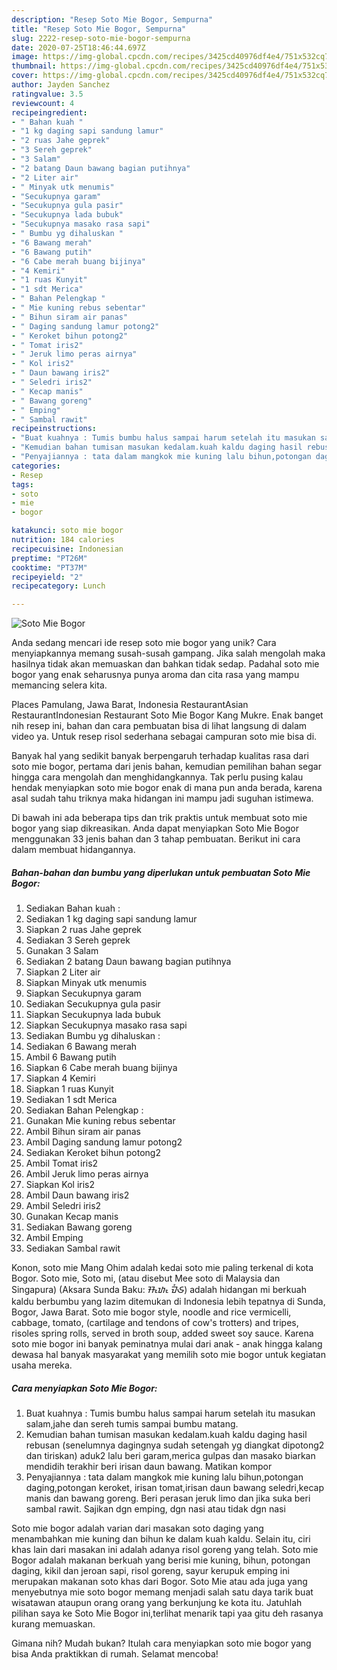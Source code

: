 ```yaml
---
description: "Resep Soto Mie Bogor, Sempurna"
title: "Resep Soto Mie Bogor, Sempurna"
slug: 2222-resep-soto-mie-bogor-sempurna
date: 2020-07-25T18:46:44.697Z
image: https://img-global.cpcdn.com/recipes/3425cd40976df4e4/751x532cq70/soto-mie-bogor-foto-resep-utama.jpg
thumbnail: https://img-global.cpcdn.com/recipes/3425cd40976df4e4/751x532cq70/soto-mie-bogor-foto-resep-utama.jpg
cover: https://img-global.cpcdn.com/recipes/3425cd40976df4e4/751x532cq70/soto-mie-bogor-foto-resep-utama.jpg
author: Jayden Sanchez
ratingvalue: 3.5
reviewcount: 4
recipeingredient:
- " Bahan kuah "
- "1 kg daging sapi sandung lamur"
- "2 ruas Jahe geprek"
- "3 Sereh geprek"
- "3 Salam"
- "2 batang Daun bawang bagian putihnya"
- "2 Liter air"
- " Minyak utk menumis"
- "Secukupnya garam"
- "Secukupnya gula pasir"
- "Secukupnya lada bubuk"
- "Secukupnya masako rasa sapi"
- " Bumbu yg dihaluskan "
- "6 Bawang merah"
- "6 Bawang putih"
- "6 Cabe merah buang bijinya"
- "4 Kemiri"
- "1 ruas Kunyit"
- "1 sdt Merica"
- " Bahan Pelengkap "
- " Mie kuning rebus sebentar"
- " Bihun siram air panas"
- " Daging sandung lamur potong2"
- " Keroket bihun potong2"
- " Tomat iris2"
- " Jeruk limo peras airnya"
- " Kol iris2"
- " Daun bawang iris2"
- " Seledri iris2"
- " Kecap manis"
- " Bawang goreng"
- " Emping"
- " Sambal rawit"
recipeinstructions:
- "Buat kuahnya : Tumis bumbu halus sampai harum setelah itu masukan salam,jahe dan sereh tumis sampai bumbu matang."
- "Kemudian bahan tumisan masukan kedalam.kuah kaldu daging hasil rebusan (senelumnya dagingnya sudah setengah yg diangkat dipotong2 dan tiriskan) aduk2 lalu beri garam,merica gulpas dan masako biarkan mendidih terakhir beri irisan daun bawang. Matikan kompor"
- "Penyajiannya : tata dalam mangkok mie kuning lalu bihun,potongan daging,potongan keroket, irisan tomat,irisan daun bawang seledri,kecap manis dan bawang goreng. Beri perasan jeruk limo dan jika suka beri sambal rawit. Sajikan dgn emping, dgn nasi atau tidak dgn nasi"
categories:
- Resep
tags:
- soto
- mie
- bogor

katakunci: soto mie bogor 
nutrition: 184 calories
recipecuisine: Indonesian
preptime: "PT26M"
cooktime: "PT37M"
recipeyield: "2"
recipecategory: Lunch

---
```



![Soto Mie Bogor](https://img-global.cpcdn.com/recipes/3425cd40976df4e4/751x532cq70/soto-mie-bogor-foto-resep-utama.jpg)

Anda sedang mencari ide resep soto mie bogor yang unik? Cara menyiapkannya memang susah-susah gampang. Jika salah mengolah maka hasilnya tidak akan memuaskan dan bahkan tidak sedap. Padahal soto mie bogor yang enak seharusnya punya aroma dan cita rasa yang mampu memancing selera kita.

Places Pamulang, Jawa Barat, Indonesia RestaurantAsian RestaurantIndonesian Restaurant Soto Mie Bogor Kang Mukre. Enak banget nih resep ini, bahan dan cara pembuatan bisa di lihat langsung di dalam video ya. Untuk resep risol sederhana sebagai campuran soto mie bisa di.

Banyak hal yang sedikit banyak berpengaruh terhadap kualitas rasa dari soto mie bogor, pertama dari jenis bahan, kemudian pemilihan bahan segar hingga cara mengolah dan menghidangkannya. Tak perlu pusing kalau hendak menyiapkan soto mie bogor enak di mana pun anda berada, karena asal sudah tahu triknya maka hidangan ini mampu jadi suguhan istimewa.


Di bawah ini ada beberapa tips dan trik praktis untuk membuat soto mie bogor yang siap dikreasikan. Anda dapat menyiapkan Soto Mie Bogor menggunakan 33 jenis bahan dan 3 tahap pembuatan. Berikut ini cara dalam membuat hidangannya.

<!--inarticleads1-->

##### Bahan-bahan dan bumbu yang diperlukan untuk pembuatan Soto Mie Bogor:

1. Sediakan  Bahan kuah :
1. Sediakan 1 kg daging sapi sandung lamur
1. Siapkan 2 ruas Jahe geprek
1. Sediakan 3 Sereh geprek
1. Gunakan 3 Salam
1. Sediakan 2 batang Daun bawang bagian putihnya
1. Siapkan 2 Liter air
1. Siapkan  Minyak utk menumis
1. Siapkan Secukupnya garam
1. Sediakan Secukupnya gula pasir
1. Siapkan Secukupnya lada bubuk
1. Siapkan Secukupnya masako rasa sapi
1. Sediakan  Bumbu yg dihaluskan :
1. Sediakan 6 Bawang merah
1. Ambil 6 Bawang putih
1. Siapkan 6 Cabe merah buang bijinya
1. Siapkan 4 Kemiri
1. Siapkan 1 ruas Kunyit
1. Sediakan 1 sdt Merica
1. Sediakan  Bahan Pelengkap :
1. Gunakan  Mie kuning rebus sebentar
1. Ambil  Bihun siram air panas
1. Ambil  Daging sandung lamur potong2
1. Sediakan  Keroket bihun potong2
1. Ambil  Tomat iris2
1. Ambil  Jeruk limo peras airnya
1. Siapkan  Kol iris2
1. Ambil  Daun bawang iris2
1. Ambil  Seledri iris2
1. Gunakan  Kecap manis
1. Sediakan  Bawang goreng
1. Ambil  Emping
1. Sediakan  Sambal rawit


Konon, soto mie Mang Ohim adalah kedai soto mie paling terkenal di kota Bogor. Soto mie, Soto mi, (atau disebut Mee soto di Malaysia dan Singapura) (Aksara Sunda Baku: ᮞᮧᮒᮧ ᮙᮤᮈ) adalah hidangan mi berkuah kaldu berbumbu yang lazim ditemukan di Indonesia lebih tepatnya di Sunda, Bogor, Jawa Barat. Soto mie bogor style, noodle and rice vermicelli, cabbage, tomato, (cartilage and tendons of cow&#39;s trotters) and tripes, risoles spring rolls, served in broth soup, added sweet soy sauce. Karena soto mie bogor ini banyak peminatnya mulai dari anak - anak hingga kalang dewasa hal banyak masyarakat yang memilih soto mie bogor untuk kegiatan usaha mereka. 

<!--inarticleads2-->

##### Cara menyiapkan Soto Mie Bogor:

1. Buat kuahnya : Tumis bumbu halus sampai harum setelah itu masukan salam,jahe dan sereh tumis sampai bumbu matang.
1. Kemudian bahan tumisan masukan kedalam.kuah kaldu daging hasil rebusan (senelumnya dagingnya sudah setengah yg diangkat dipotong2 dan tiriskan) aduk2 lalu beri garam,merica gulpas dan masako biarkan mendidih terakhir beri irisan daun bawang. Matikan kompor
1. Penyajiannya : tata dalam mangkok mie kuning lalu bihun,potongan daging,potongan keroket, irisan tomat,irisan daun bawang seledri,kecap manis dan bawang goreng. Beri perasan jeruk limo dan jika suka beri sambal rawit. Sajikan dgn emping, dgn nasi atau tidak dgn nasi


Soto mie bogor adalah varian dari masakan soto daging yang menambahkan mie kuning dan bihun ke dalam kuah kaldu. Selain itu, ciri khas lain dari masakan ini adalah adanya risol goreng yang telah. Soto mie Bogor adalah makanan berkuah yang berisi mie kuning, bihun, potongan daging, kikil dan jeroan sapi, risol goreng, sayur kerupuk emping ini merupakan makanan soto khas dari Bogor. Soto Mie atau ada juga yang menyebutnya mie soto bogor memang menjadi salah satu daya tarik buat wisatawan ataupun orang orang yang berkunjung ke kota itu. Jatuhlah pilihan saya ke Soto Mie Bogor ini,terlihat menarik tapi yaa gitu deh rasanya kurang memuaskan. 

Gimana nih? Mudah bukan? Itulah cara menyiapkan soto mie bogor yang bisa Anda praktikkan di rumah. Selamat mencoba!
